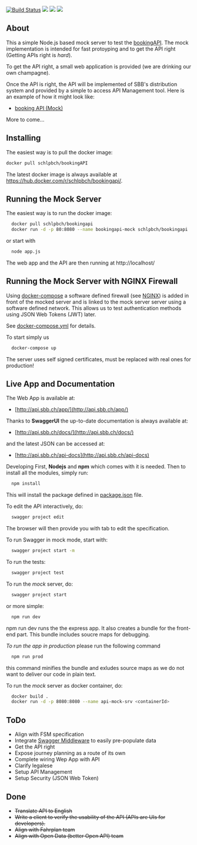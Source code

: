 [![Build Status](https://travis-ci.org/schlpbch/bookingAPI.svg?branch=master)](https://travis-ci.org/schlpbch/bookingAPI)
[![](https://images.microbadger.com/badges/image/schlpbch/bookingapi.svg)](https://microbadger.com/images/schlpbch/bookingapi "Get your own image badge on microbadger.com")
[![](https://images.microbadger.com/badges/version/schlpbch/bookingapi.svg)](https://microbadger.com/images/schlpbch/bookingapi "Get your own version badge on microbadger.com")
[![](https://images.microbadger.com/badges/commit/schlpbch/bookingapi.svg)](https://microbadger.com/images/schlpbch/bookingapi "Get your own commit badge on microbadger.com")

## About

This a simple Node.js based mock server to test the [bookingAPI](api/swagger/swagger.yaml). The mock implementation is intended for fast protoyping and to get the API right (Getting APIs right is *hard*).

To get the API right, a small web application is provided (we are drinking our own champagne).

Once the API is right, the API will be implemented of SBB's distribution system and provided by a simple to access API Management tool. Here is an example of how it might look like:

- [booking API (Mock)](https://bookingapi.3scale.net/)

More to come...

## Installing
The easiest way is to pull the docker image:

```bash
docker pull schlpbch/bookingAPI
```
The latest docker image is always available at https://hub.docker.com/r/schlpbch/bookingapi/.

## Running the Mock Server
The easiest way is to run the docker image:

```bash
  docker pull schlpbch/bookingapi
  docker run -d -p 80:8080 --name bookingapi-mock schlpbch/bookingapi
```

or start with

```bash
  node app.js
```

The web app and the API are then running at http://localhost/

## Running the Mock Server with NGINX Firewall

Using [docker-compose](https://docs.docker.com/compose/) a software defined
firewall (see [NGINX](https://www.nginx.com/))
is added in front of the mocked server and is linked to the mock server
server using a software defined  network. This allows us to test
authentication methods using JSON Web Tokens (JWT) later.

See [docker-compose.yml](docker-compose.yml) for details.

To start simply us

```bash
  docker-compose up
```

The server uses self signed certificates, must be replaced
with real ones for production!

## Live App and Documentation

The Web App is available at:

- [http://api.sbb.ch/app/](http://api.sbb.ch/app/)

Thanks to **SwaggerUI** the up-to-date documentation is always available at:

- [http://api.sbb.ch/docs/](http://api.sbb.ch/docs/)

and the latest JSON can be accessed at:

- [http://api.sbb.ch/api-docs](http://api.sbb.ch/api-docs)

Developing
First, **Nodejs** and **npm** which comes with it is needed. Then to install all the modules, simply run:

```bash
  npm install
```

This will install the package defined in [package.json](package.json) file.

To edit the API interactively, do:

```bash
  swagger project edit
```

The browser will then provide you with tab to edit the specification.

To run Swagger in mock mode, start with:


```bash
  swagger project start -m
```

To run the tests:

```bash
  swagger project test
```

To run the *mock* server, do:

```bash
  swagger project start
```

or more simple:

```bash
  npm run dev
```

npm run dev runs the the express app. It also creates a bundle for the
front-end part. This bundle includes soucre maps for debugging.

*To run the app in production* please run the following command
```bash
  npm run prod
```
this command minifies the bundle and exludes source maps as we do not
want to deliver our code in plain text.

To run the *mock* server as docker container, do:

```bash
  docker build .
  docker run -d -p 8080:8080 --name api-mock-srv <containerId>
```



## ToDo
- Align with FSM specification  
- Integrate [Swagger Middleware](https://github.com/BigstickCarpet/swagger-express-middleware/blob/master/docs/samples/walkthrough2.md) to easily pre-populate data
- Get the API right
 - Expose journey planning as a route of its own
- Complete wiring Wep App with API
- Clarify legalese
- Setup API Management
- Setup Security (JSON Web Token)

## Done
- <del>Translate API to English</del>
- <del>Write a client to verify the usability of the API (APIs are UIs for developers).</del>
- <del>Align with Fahrplan team</del>
- <del>Align with Open Data (better Open API) team<del>
